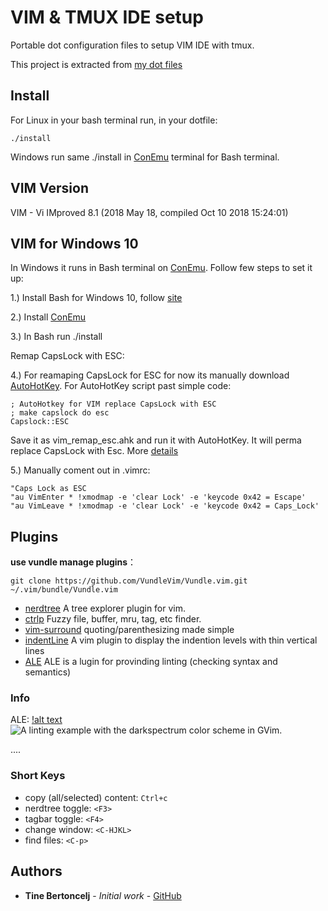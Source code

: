 # VIM & TMUX IDE setup

Portable dot configuration files to setup VIM IDE with tmux.

This project is extracted from [my dot files](https://github.com/axiaoxin/mac-dotfiles)

## Install  

For Linux in your bash terminal run, in your dotfile:

    ./install

Windows run same ./install in [ConEmu](https://conemu.github.io/) terminal for Bash terminal.

## VIM Version

VIM - Vi IMproved 8.1 (2018 May 18, compiled Oct 10 2018 15:24:01)

## VIM for Windows 10

In Windows it runs in Bash terminal on [ConEmu](https://conemu.github.io/). Follow few steps to set it up:

1.) Install Bash for Windows 10, follow [site](https://www.howtogeek.com/249966/how-to-install-and-use-the-linux-bash-shell-on-windows-10/)

2.) Install [ConEmu](https://conemu.github.io/)

3.) In Bash run ./install

Remap CapsLock with ESC:

4.) For reamaping CapsLock for ESC for now its manually download [AutoHotKey](https://www.autohotkey.com/). For AutoHotKey script past simple code:

    ; AutoHotkey for VIM replace CapsLock with ESC
    ; make capslock do esc
    Capslock::ESC

Save it as vim_remap_esc.ahk and run it with AutoHotKey. It will perma replace CapsLock with Esc. 
More [details](http://ergoemacs.org/emacs/vi_remap_escape_key.html)

5.) Manually coment out in .vimrc:
   
    "Caps Lock as ESC
    "au VimEnter * !xmodmap -e 'clear Lock' -e 'keycode 0x42 = Escape'
    "au VimLeave * !xmodmap -e 'clear Lock' -e 'keycode 0x42 = Caps_Lock'

## Plugins

**use vundle manage plugins**：

    git clone https://github.com/VundleVim/Vundle.vim.git ~/.vim/bundle/Vundle.vim

- [nerdtree](https://github.com/scrooloose/nerdtree) A tree explorer plugin for vim.
- [ctrlp](https://github.com/kien/ctrlp.vim) Fuzzy file, buffer, mru, tag, etc finder.
- [vim-surround](https://github.com/tpope/vim-surround) quoting/parenthesizing made simple
- [indentLine](https://github.com/Yggdroot/indentLine) A vim plugin to display the indention levels with thin vertical lines
- [ALE](https://github.com/w0rp/ale) ALE is a lugin for provinding linting (checking syntax and semantics)

### Info
ALE:
[!alt text](https://raw.githubusercontent.com/w0rp/ale/master/img/example.gif)
<img src="img/example.gif?raw=true" alt="A linting example with the darkspectrum color scheme in GVim." title="A linting example with the darkspectrum color scheme in GVim.">

....
### Short Keys

- copy (all/selected) content: `Ctrl+c`
- nerdtree toggle: `<F3>`
- tagbar toggle: `<F4>`
- change window: `<C-HJKL>`
- find files: `<C-p>`

## Authors

* **Tine Bertoncelj** - *Initial work* - [GitHub](https://github.com/bertoncelj)

